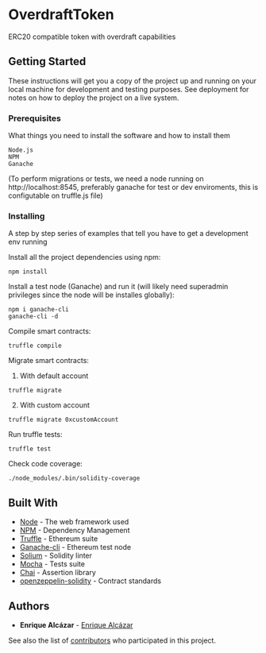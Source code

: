 # OverdraftToken
ERC20 compatible token with overdraft capabilities

## Getting Started

These instructions will get you a copy of the project up and running on your local machine for development and testing purposes. See deployment for notes on how to deploy the project on a live system.

### Prerequisites

What things you need to install the software and how to install them

```
Node.js
NPM
Ganache
```

(To perform migrations or tests, we need a node running on http://localhost:8545, preferably ganache for test or dev enviroments, this is configutable on truffle.js file)

### Installing

A step by step series of examples that tell you have to get a development env running

Install all the project dependencies using npm:

```
npm install
```

Install a test node (Ganache) and run it (will likely need superadmin privileges since the node will be installes globally):

```
npm i ganache-cli
ganache-cli -d
```

Compile smart contracts:

```
truffle compile
```

Migrate smart contracts:

1. With default account
```
truffle migrate
```
2. With custom account
```
truffle migrate 0xcustomAccount
```

Run truffle tests:

```
truffle test
```

Check code coverage:

```
./node_modules/.bin/solidity-coverage
```



## Built With

* [Node](https://nodejs.org/en/) - The web framework used
* [NPM](https://www.npmjs.com/get-npm) - Dependency Management
* [Truffle](https://truffleframework.com/) - Ethereum suite
* [Ganache-cli](https://github.com/trufflesuite/ganache-cli) - Ethereum test node
* [Solium](https://github.com/duaraghav8/Solium) - Solidity linter
* [Mocha](https://mochajs.org/) - Tests suite
* [Chai](http://www.chaijs.com/) - Assertion library
* [openzeppelin-solidity](https://github.com/OpenZeppelin/openzeppelin-solidity) - Contract standards

## Authors

* **Enrique Alcázar** -  [Enrique Alcázar](https://github.com/kikoncuo)

See also the list of [contributors](https://github.com/your/project/contributors) who participated in this project.


